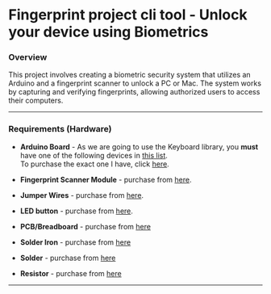 # Fingerprint project cli tool - Unlock your device using Biometrics

### Overview

This project involves creating a biometric security system that utilizes an Arduino and a fingerprint scanner to unlock a PC or Mac. The system works by capturing and verifying fingerprints, allowing authorized users to access their computers.

--- 
### Requirements (Hardware)

* **Arduino Board** - As we are going to use the Keyboard library, you **must** have one of the following devices in [this list](https://www.arduino.cc/reference/en/language/functions/usb/keyboard/). <br> To purchase the exact one I have, click [here](https://amzn.to/3SJWvPO).

* **Fingerprint Scanner Module** - purchase from [here](https://amzn.to/3HL91br).
* **Jumper Wires** - purchase from [here](https://amzn.to/49mP3zQ).
* **LED button** - purchase from [here](https://amzn.to/3SJ5Wz1).
* **PCB/Breadboard** - purchase from [here](https://amzn.to/3Ovm8kP)
* **Solder Iron** - purchase from [here](https://amzn.to/487qtSi) 
* **Solder** - purchase from [here](https://amzn.to/4bpcJ8s)
* **Resistor** - purchase from [here](https://amzn.to/3uq4UOY)
---






